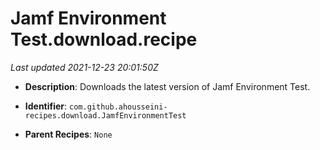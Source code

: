 # Jamf Environment Test.download.recipe

_Last updated 2021-12-23 20:01:50Z_

- **Description**: Downloads the latest version of Jamf Environment Test.

- **Identifier**: `com.github.ahousseini-recipes.download.JamfEnvironmentTest`

- **Parent Recipes**: `None`

